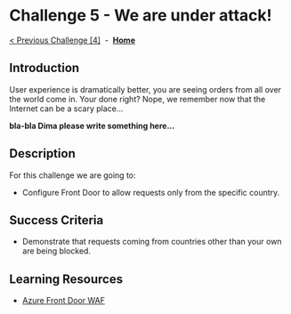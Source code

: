 # Challenge 5 - We are under attack!

[< Previous Challenge [4]](./Challenge04.md)&nbsp;&nbsp;-&nbsp;&nbsp;**[Home](../README.md)**

## Introduction

User experience is dramatically better, you are seeing orders from all over the world come in. Your done right?  Nope, we remember now that the Internet can be a scary place... 

**bla-bla Dima please write something here...**

## Description

For this challenge we are going to:
- Configure Front Door to allow requests only from the specific country.

## Success Criteria

- Demonstrate that requests coming from countries other than your own are being blocked.

## Learning Resources

- [Azure Front Door WAF](https://docs.microsoft.com/en-us/azure/web-application-firewall/afds/afds-overview)
